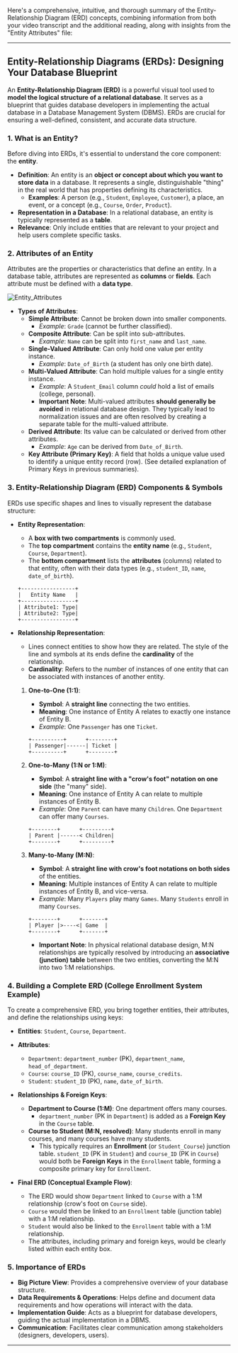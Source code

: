 Here's a comprehensive, intuitive, and thorough summary of the Entity-Relationship Diagram (ERD) concepts, combining information from both your video transcript and the additional reading, along with insights from the "Entity Attributes" file:

---

## Entity-Relationship Diagrams (ERDs): Designing Your Database Blueprint

An **Entity-Relationship Diagram (ERD)** is a powerful visual tool used to **model the logical structure of a relational database**. It serves as a blueprint that guides database developers in implementing the actual database in a Database Management System (DBMS). ERDs are crucial for ensuring a well-defined, consistent, and accurate data structure.

### 1\. What is an Entity?

Before diving into ERDs, it's essential to understand the core component: the **entity**.

- **Definition**: An entity is an **object or concept about which you want to store data** in a database. It represents a single, distinguishable "thing" in the real world that has properties defining its characteristics.
  - **Examples**: A person (e.g., `Student`, `Employee`, `Customer`), a place, an event, or a concept (e.g., `Course`, `Order`, `Product`).
- **Representation in a Database**: In a relational database, an entity is typically represented as a **table**.
- **Relevance**: Only include entities that are relevant to your project and help users complete specific tasks.

### 2\. Attributes of an Entity

Attributes are the properties or characteristics that define an entity. In a database table, attributes are represented as **columns** or **fields**. Each attribute must be defined with a **data type**.

![Entity_Attributes](../0.Pics/Entity_Attributes.png)

- **Types of Attributes**:
  - **Simple Attribute**: Cannot be broken down into smaller components.
    - _Example_: `Grade` (cannot be further classified).
  - **Composite Attribute**: Can be split into sub-attributes.
    - _Example_: `Name` can be split into `first_name` and `last_name`.
  - **Single-Valued Attribute**: Can only hold one value per entity instance.
    - _Example_: `Date_of_Birth` (a student has only one birth date).
  - **Multi-Valued Attribute**: Can hold multiple values for a single entity instance.
    - _Example_: A `Student_Email` column _could_ hold a list of emails (college, personal).
    - **Important Note**: Multi-valued attributes **should generally be avoided** in relational database design. They typically lead to normalization issues and are often resolved by creating a separate table for the multi-valued attribute.
  - **Derived Attribute**: Its value can be calculated or derived from other attributes.
    - _Example_: `Age` can be derived from `Date_of_Birth`.
  - **Key Attribute (Primary Key)**: A field that holds a unique value used to identify a unique entity record (row). (See detailed explanation of Primary Keys in previous summaries).

### 3\. Entity-Relationship Diagram (ERD) Components & Symbols

ERDs use specific shapes and lines to visually represent the database structure:

- **Entity Representation**:

  - A **box with two compartments** is commonly used.
  - The **top compartment** contains the **entity name** (e.g., `Student`, `Course`, `Department`).
  - The **bottom compartment** lists the **attributes** (columns) related to that entity, often with their data types (e.g., `student_ID`, `name`, `date_of_birth`).

  <!-- end list -->

  ```
  +-----------------+
  |   Entity Name   |
  +-----------------+
  | Attribute1: Type|
  | Attribute2: Type|
  +-----------------+
  ```

- **Relationship Representation**:

  - Lines connect entities to show how they are related. The style of the line and symbols at its ends define the **cardinality** of the relationship.
  - **Cardinality**: Refers to the number of instances of one entity that can be associated with instances of another entity.

  <!-- end list -->

  1.  **One-to-One (1:1)**:

      - **Symbol**: A **straight line** connecting the two entities.
      - **Meaning**: One instance of Entity A relates to exactly one instance of Entity B.
      - _Example_: One `Passenger` has one `Ticket`.

      <!-- end list -->

      ```
      +----------+      +--------+
      | Passenger|------| Ticket |
      +----------+      +--------+
      ```

  2.  **One-to-Many (1:N or 1:M)**:

      - **Symbol**: A **straight line with a "crow's foot" notation on one side** (the "many" side).
      - **Meaning**: One instance of Entity A can relate to multiple instances of Entity B.
      - _Example_: One `Parent` can have many `Children`. One `Department` can offer many `Courses`.

      <!-- end list -->

      ```
      +--------+      +---------+
      | Parent |------< Children|
      +--------+      +---------+
      ```

  3.  **Many-to-Many (M:N)**:

      - **Symbol**: A **straight line with crow's foot notations on both sides** of the entities.
      - **Meaning**: Multiple instances of Entity A can relate to multiple instances of Entity B, and vice-versa.
      - _Example_: Many `Players` play many `Games`. Many `Students` enroll in many `Courses`.

      <!-- end list -->

      ```
      +--------+      +-------+
      | Player |>----<| Game  |
      +--------+      +-------+
      ```

      - **Important Note**: In physical relational database design, M:N relationships are typically resolved by introducing an **associative (junction) table** between the two entities, converting the M:N into two 1:M relationships.

### 4\. Building a Complete ERD (College Enrollment System Example)

To create a comprehensive ERD, you bring together entities, their attributes, and define the relationships using keys:

- **Entities**: `Student`, `Course`, `Department`.

- **Attributes**:

  - `Department`: `department_number` (PK), `department_name`, `head_of_department`.
  - `Course`: `course_ID` (PK), `course_name`, `course_credits`.
  - `Student`: `student_ID` (PK), `name`, `date_of_birth`.

- **Relationships & Foreign Keys**:

  - **Department to Course (1:M)**: One department offers many courses.
    - `department_number` (PK in `Department`) is added as a **Foreign Key** in the `Course` table.
  - **Course to Student (M:N, resolved)**: Many students enroll in many courses, and many courses have many students.
    - This typically requires an **Enrollment** (or `Student_Course`) junction table. `student_ID` (PK in `Student`) and `course_ID` (PK in `Course`) would both be **Foreign Keys** in the `Enrollment` table, forming a composite primary key for `Enrollment`.

- **Final ERD (Conceptual Example Flow)**:

  - The ERD would show `Department` linked to `Course` with a 1:M relationship (crow's foot on `Course` side).
  - `Course` would then be linked to an `Enrollment` table (junction table) with a 1:M relationship.
  - `Student` would also be linked to the `Enrollment` table with a 1:M relationship.
  - The attributes, including primary and foreign keys, would be clearly listed within each entity box.

### 5\. Importance of ERDs

- **Big Picture View**: Provides a comprehensive overview of your database structure.
- **Data Requirements & Operations**: Helps define and document data requirements and how operations will interact with the data.
- **Implementation Guide**: Acts as a blueprint for database developers, guiding the actual implementation in a DBMS.
- **Communication**: Facilitates clear communication among stakeholders (designers, developers, users).

---
